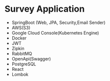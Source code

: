 # Survey Application
 - SpringBoot (Web, JPA, Security,Email Sender) 
 - AWS(S3)
 - Google Cloud Console(Kubernetes Engine)
 - Docker
 - JWT
 - Zipkin
 - RabbitMQ
 - OpenApi(Swagger)
 - PostgreSQL
 - React
 - Lombok
